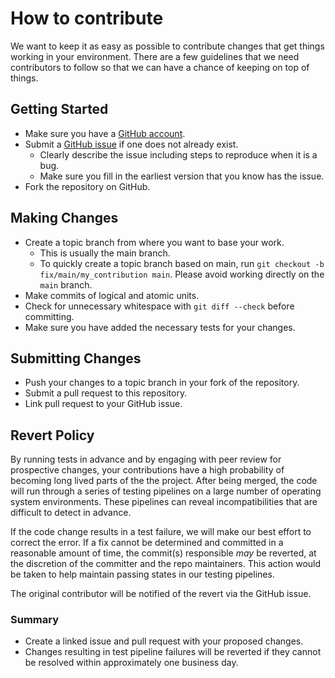 # How to contribute

We want to keep it as easy as possible to contribute changes that
get things working in your environment. There are a few guidelines that we
need contributors to follow so that we can have a chance of keeping on
top of things.

## Getting Started

* Make sure you have a [GitHub account](https://github.com/join).
* Submit a [GitHub issue](https://github.com/vmware-tanzu/nozzle-for-microsoft-azure-log-analytics/issues)
  if one does not already exist.
  * Clearly describe the issue including steps to reproduce when it is a bug.
  * Make sure you fill in the earliest version that you know has the issue.
* Fork the repository on GitHub.

## Making Changes

* Create a topic branch from where you want to base your work.
  * This is usually the main branch.
  * To quickly create a topic branch based on main, run `git checkout -b
    fix/main/my_contribution main`. Please avoid working directly on the
    `main` branch.
* Make commits of logical and atomic units.
* Check for unnecessary whitespace with `git diff --check` before committing.
* Make sure you have added the necessary tests for your changes.

## Submitting Changes

* Push your changes to a topic branch in your fork of the repository.
* Submit a pull request to this repository.
* Link pull request to your GitHub issue.

## Revert Policy

By running tests in advance and by engaging with peer review for prospective
changes, your contributions have a high probability of becoming long lived
parts of the the project. After being merged, the code will run through a
series of testing pipelines on a large number of operating system
environments. These pipelines can reveal incompatibilities that are difficult
to detect in advance.

If the code change results in a test failure, we will make our best effort to
correct the error. If a fix cannot be determined and committed in a reasonable
amount of time, the commit(s) responsible _may_ be reverted, at the
discretion of the committer and the repo maintainers. This action would be taken
to help maintain passing states in our testing pipelines.

The original contributor will be notified of the revert via the GitHub issue.

### Summary

* Create a linked issue and pull request with your proposed changes.
* Changes resulting in test pipeline failures will be reverted if they cannot
  be resolved within approximately one business day.

